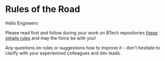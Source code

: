 # Rules of the Road

Hello Engineers

Please read first and follow during your work on BTech repositories [these simple rules](https://github.com/btech-devcenter/.github-private/blob/main/profile/README.md) and may the force be with you!

Any questions on rules or suggestions how to improve it - don't hesitate to clarify with your experienced colleagues and dev leads.
